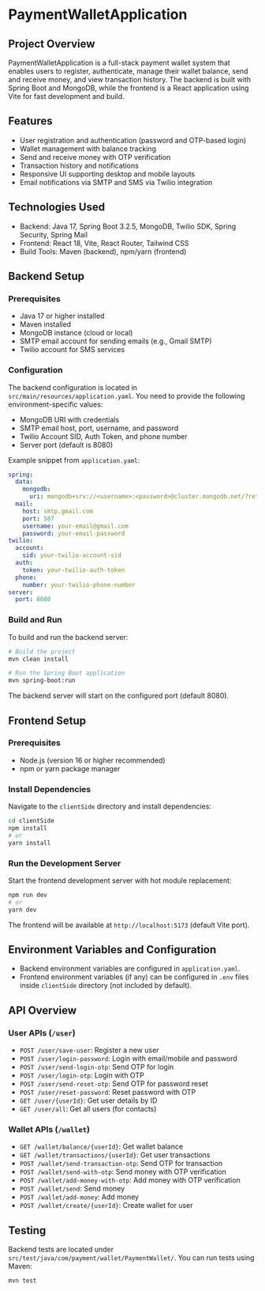 # PaymentWalletApplication

## Project Overview
PaymentWalletApplication is a full-stack payment wallet system that enables users to register, authenticate, manage their wallet balance, send and receive money, and view transaction history. The backend is built with Spring Boot and MongoDB, while the frontend is a React application using Vite for fast development and build.

## Features
- User registration and authentication (password and OTP-based login)
- Wallet management with balance tracking
- Send and receive money with OTP verification
- Transaction history and notifications
- Responsive UI supporting desktop and mobile layouts
- Email notifications via SMTP and SMS via Twilio integration

## Technologies Used
- Backend: Java 17, Spring Boot 3.2.5, MongoDB, Twilio SDK, Spring Security, Spring Mail
- Frontend: React 18, Vite, React Router, Tailwind CSS
- Build Tools: Maven (backend), npm/yarn (frontend)

## Backend Setup

### Prerequisites
- Java 17 or higher installed
- Maven installed
- MongoDB instance (cloud or local)
- SMTP email account for sending emails (e.g., Gmail SMTP)
- Twilio account for SMS services

### Configuration
The backend configuration is located in `src/main/resources/application.yaml`. You need to provide the following environment-specific values:

- MongoDB URI with credentials
- SMTP email host, port, username, and password
- Twilio Account SID, Auth Token, and phone number
- Server port (default is 8080)

Example snippet from `application.yaml`:
```yaml
spring:
  data:
    mongodb:
      uri: mongodb+srv://<username>:<password>@cluster.mongodb.net/?retryWrites=true&w=majority
  mail:
    host: smtp.gmail.com
    port: 587
    username: your-email@gmail.com
    password: your-email-password
twilio:
  account:
    sid: your-twilio-account-sid
  auth:
    token: your-twilio-auth-token
  phone:
    number: your-twilio-phone-number
server:
  port: 8080
```

### Build and Run
To build and run the backend server:

```bash
# Build the project
mvn clean install

# Run the Spring Boot application
mvn spring-boot:run
```

The backend server will start on the configured port (default 8080).

## Frontend Setup

### Prerequisites
- Node.js (version 16 or higher recommended)
- npm or yarn package manager

### Install Dependencies
Navigate to the `clientSide` directory and install dependencies:

```bash
cd clientSide
npm install
# or
yarn install
```

### Run the Development Server
Start the frontend development server with hot module replacement:

```bash
npm run dev
# or
yarn dev
```

The frontend will be available at `http://localhost:5173` (default Vite port).

## Environment Variables and Configuration
- Backend environment variables are configured in `application.yaml`.
- Frontend environment variables (if any) can be configured in `.env` files inside `clientSide` directory (not included by default).

## API Overview

### User APIs (`/user`)
- `POST /user/save-user`: Register a new user
- `POST /user/login-password`: Login with email/mobile and password
- `POST /user/send-login-otp`: Send OTP for login
- `POST /user/login-otp`: Login with OTP
- `POST /user/send-reset-otp`: Send OTP for password reset
- `POST /user/reset-password`: Reset password with OTP
- `GET /user/{userId}`: Get user details by ID
- `GET /user/all`: Get all users (for contacts)

### Wallet APIs (`/wallet`)
- `GET /wallet/balance/{userId}`: Get wallet balance
- `GET /wallet/transactions/{userId}`: Get user transactions
- `POST /wallet/send-transaction-otp`: Send OTP for transaction
- `POST /wallet/send-with-otp`: Send money with OTP verification
- `POST /wallet/add-money-with-otp`: Add money with OTP verification
- `POST /wallet/send`: Send money 
- `POST /wallet/add-money`: Add money 
- `POST /wallet/create/{userId}`: Create wallet for user

## Testing
Backend tests are located under `src/test/java/com/payment/wallet/PaymentWallet/`. You can run tests using Maven:

```bash
mvn test
```

